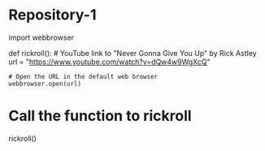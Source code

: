 # Repository-1
import webbrowser

def rickroll():
    # YouTube link to "Never Gonna Give You Up" by Rick Astley
    url = "https://www.youtube.com/watch?v=dQw4w9WgXcQ"
    
    # Open the URL in the default web browser
    webbrowser.open(url)

# Call the function to rickroll
rickroll()
